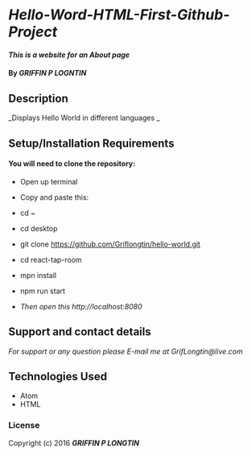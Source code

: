 # _Hello-Word-HTML-First-Github-Project_

#### _This is a website for an About page_

#### By _**GRIFFIN P LOGNTIN**_

## Description

_Displays Hello World in different languages _

## Setup/Installation Requirements

#### You will need to clone the repository:

* Open up terminal
* Copy and paste this:
* cd ~
* cd desktop
* git clone https://github.com/Griflongtin/hello-world.git
* cd react-tap-room
* mpn install
* npm run start

* _Then open this http://localhost:8080_

## Support and contact details

_For support or any question please E-mail me at GrifLongtin@live.com_

## Technologies Used

  * Atom
  * HTML
### License

Copyright (c) 2016 **_GRIFFIN P LONGTIN_**
